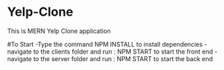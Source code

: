 # Yelp-Clone

This is MERN Yelp Clone application

#To Start
-Type the command NPM INSTALL to install dependencies
-navigate to the clients folder and run : NPM START to start the front end
-navigate to the server folder and run : NPM START to start the back end
